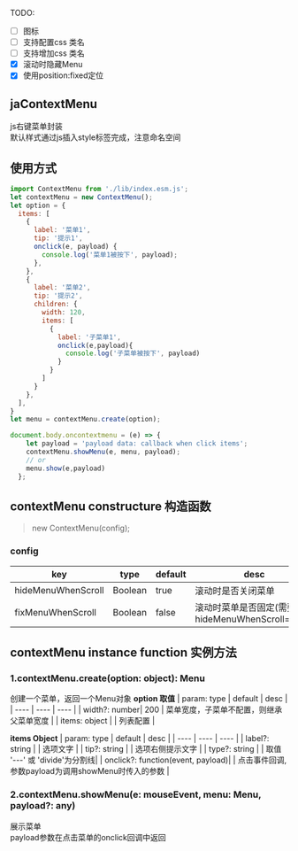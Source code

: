 TODO: 
- [ ] 图标 
- [ ] 支持配置css 类名
- [ ] 支持增加css 类名
- [x] 滚动时隐藏Menu
- [x] 使用position:fixed定位
## jaContextMenu
js右键菜单封装  
默认样式通过js插入style标签完成，注意命名空间
## 使用方式
```javascript
import ContextMenu from './lib/index.esm.js';  
let contextMenu = new ContextMenu();
let option = {
  items: [
    { 
      label: '菜单1', 
      tip: '提示1', 
      onclick(e, payload) {
        console.log('菜单1被按下', payload);
      },
    },
    { 
      label: '菜单2', 
      tip: '提示2',
      children: {
        width: 120,
        items: [
          {
            label: '子菜单1',
            onclick(e,payload){
              console.log('子菜单被按下', payload)
            }
          }
        ]
      }
    },
  ],
}
let menu = contextMenu.create(option);

document.body.oncontextmenu = (e) => {
    let payload = 'payload data: callback when click items';
    contextMenu.showMenu(e, menu, payload);
    // or
    menu.show(e,payload)
  };
 ```
## contextMenu constructure 构造函数
> new ContextMenu(config);

### config
| key | type | default | desc |
| ---- | ---- | ---- | ---- |
| hideMenuWhenScroll | Boolean | true | 滚动时是否关闭菜单 |
| fixMenuWhenScroll | Boolean | false | 滚动时菜单是否固定(需要设置hideMenuWhenScroll=false) |
## contextMenu instance function 实例方法
### 1.contextMenu.create(option: object): Menu
创建一个菜单，返回一个Menu对象
**option 取值**
| param: type | default | desc |
| ---- | ---- | ---- |
| width?: number| 200 | 菜单宽度，子菜单不配置，则继承父菜单宽度 |
| items: object |    | 列表配置 |

**items Object**
| param: type | default | desc |
| ---- | ---- | ---- |
| label?: string |    |  选项文字 |
| tip?: string |    | 选项右侧提示文字 |
| type?: string |     | 取值 '---' 或 'divide'为分割线| 
| onclick?: function(event, payload)|   | 点击事件回调,参数payload为调用showMenu时传入的参数 |
### 2.contextMenu.showMenu(e: mouseEvent, menu: Menu, payload?: any)
展示菜单  
payload参数在点击菜单的onclick回调中返回